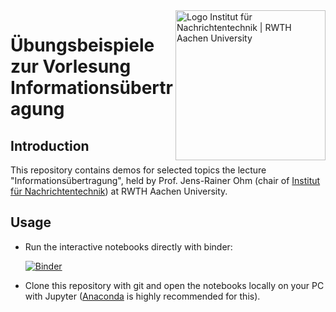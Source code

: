<img align="right" src="https://git.rwth-aachen.de/IENT/ient.nb/raw/master/figures/rwth_ient_logo@2x.png" alt="Logo Institut für Nachrichtentechnik | RWTH Aachen University" width="240px">

# Übungsbeispiele zur Vorlesung Informationsübertragung

## Introduction

This repository contains demos for selected topics the lecture "Informationsübertragung", held by Prof. Jens-Rainer Ohm (chair of [Institut für Nachrichtentechnik](http://www.ient.rwth-aachen.de)) at RWTH Aachen University.

## Usage

* Run the interactive notebooks directly with binder:

  [![Binder](https://mybinder.org/badge_logo.svg)](https://mybinder.org/v2/git/https%3A%2F%2Fgit.rwth-aachen.de%2FIENT%2Fiue-demos/de6306f25a4b0e42f813c9e1097abfc17b0f883d?filepath=index.ipynb)
* Clone this repository with git and open the notebooks locally on your PC with Jupyter ([Anaconda](https://www.anaconda.com/) is highly recommended for this).